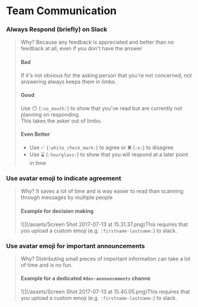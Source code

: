 # Team Communication

### **Always Respond \(briefly\) on Slack**

> Why? Because any feedback is appreciated and better than no feedback at all, even if you don't have the answer
>
> #### Bad
>
> If it's not obvious for the asking person that you're not concerned, not answering always keeps them in limbo.
>
> #### Good
>
> Use 😶 \(`:no_mouth:`\) to show that you've read but are currently not planning on responding.  
> This takes the asker out of limbo.
>
> #### Even Better
>
> * Use ✅ \(`:white_check_mark:`\) to agree or ❌ \(`:x:`\) to disagree
> * Use ⌛️ \(`:hourglass:`\) to show that you will respond at a later point in time

### Use avatar emoji to indicate agreement

> Why? It saves a lot of time and is way easier to read than scanning through messages by multiple people
>
> #### Example for decision making
>
> ![](/assets/Screen Shot 2017-07-13 at 15.31.37.png)This requires that you upload a custom emoji \(e.g. `:firstname-lastname:`\)  to slack.

### Use avatar emoji for important announcements

> Why? Distributing small pieces of important information can take a lot of time and is no fun.
>
> #### Example for a dedicated `#dev-announcements` channe
>
> ![](/assets/Screen Shot 2017-07-13 at 15.40.05.png)This requires that you upload a custom emoji \(e.g. `:firstname-lastname:`\)  to slack.




